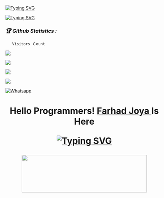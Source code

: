 [![Typing SVG](https://readme-typing-svg.herokuapp.com?color=%23FF0000&lines=WELCOME+TO+MY+GITHUB+FARHAD+JOYA)](https://git.io/typing-svg)

[![Typing SVG](https://readme-typing-svg.herokuapp.com?color=%23AF00AF&lines=FOLLOW+US+ON+GITHUB😉🤳📶)](https://git.io/typing-svg)



<h3><b><i>🏆 Github Statistics :</i></b></h3>

       Visitors Ｃount
 <img src="https://profile-counter.glitch.me/AryanHack907/count.svg" />
</p>

<a href="https://github.com/AryanHack907"><img src="https://img.shields.io/github/followers/AryanHack907?label=followers&style=social"/></a>

[![](https://img.shields.io/badge/Facebook-blue?logo=Facebook&logoColor=blue&labelColor=white)](https://www.facebook.com/profile.php?id=100075227348133)

[![](https://img.shields.io/badge/Messenger-red?logo=Messenger&logoColor=red&labelColor=black)](https://m.me/100075227348133)

[![Whatsapp](https://img.shields.io/badge/Whatsapp-Farhad.Joya-deepgreen?style=flat-square&logo=whatsapp)](https://wa.me/+93780860907)

</p>
<h1 align="center">
  <b>Hello Programmers!<b> <a href="https://www.facebook.com/profile.php?id=100075227348133" target="blank">Farhad Joya </a> Is Here
</p>

[![Typing SVG](https://readme-typing-svg.herokuapp.com?color=5547F7&background=DBDBDB00&lines=FARHAD+JOYA+TEAM+😉📶)](https://git.io/typing-svg)


<p align="center">
  <img width="400" height="120" src="https://github-readme-stats.vercel.app/api/top-langs/?username=AryanHack907&layout=compact&theme=chartreuse-dark">
</p>
